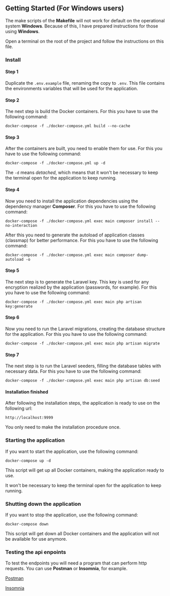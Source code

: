 ## Getting Started (For Windows users)

The make scripts of the **Makefile** will not work for default on the operational system **Windows**. Because of this, I have prepared instructions for those using **Windows**.

Open a terminal on the root of the project and follow the instructions on this file.

### Install

#### Step 1

Duplicate the `.env.example` file, renaming the copy to `.env`. This file contains the environments variables that will be used for the application.

#### Step 2

The next step is build the Docker containers. For this you have to use the following command:

```
docker-compose -f ./docker-compose.yml build --no-cache
```

#### Step 3

After the containers are built, you need to enable them for use. For this you have to use the following command:

```
docker-compose -f ./docker-compose.yml up -d
```

The `-d` means *detached*, which means that it won't be necessary to keep the terminal open for the application to keep running.

#### Step 4

Now you need to install the application dependencies using the dependency manager **Composer**. For this you have to use the following command:

```
docker-compose -f ./docker-compose.yml exec main composer install --no-interaction
```

After this you need to generate the autoload of application classes (classmap) for better performance. For this you have to use the following command:

```
docker-compose -f ./docker-compose.yml exec main composer dump-autoload -o
```

#### Step 5

The next step is to generate the Laravel key. This key is used for any encryption realized by the application (passwords, for example). For this you have to use the following command:

```
docker-compose -f ./docker-compose.yml exec main php artisan key:generate
```

#### Step 6

Now you need to run the Laravel migrations, creating the database structure for the application. For this you have to use the following command:

```
docker-compose -f ./docker-compose.yml exec main php artisan migrate
```

#### Step 7

The next step is to run the Laravel seeders, filling the database tables with necessary data. For this you have to use the following command:

```
docker-compose -f ./docker-compose.yml exec main php artisan db:seed
```

#### Installation finished

After following the installation steps, the application is ready to use on the following url:

```
http://localhost:9999
```

You only need to make the installation procedure once.

### Starting the application

If you want to start the application, use the following command:

```
docker-compose up -d
```

This script will get up all Docker containers, making the application ready to use.

It won't be necessary to keep the terminal open for the application to keep running.

### Shutting down the application

If you want to stop the application, use the following command:

```
docker-compose down
```

This script will get down all Docker containers and the application will not be available for use anymore.

### Testing the api enpoints

To test the endpoints you will need a program that can perform http requests. You can use **Postman** or **Insomnia**, for example.

[Postman](https://www.postman.com/downloads/)

[Insomnia](https://insomnia.rest/download)
